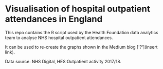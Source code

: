 # Visualisation of hospital outpatient attendances in England

This repo contains the R script used by the Health Foundation data analytics team to analyse NHS hospital outpatient attendances.

It can be used to re-create the graphs shown in the Medium blog ['?'](insert link).

Data source: NHS Digital, HES Outpatient activity 2017/18.

